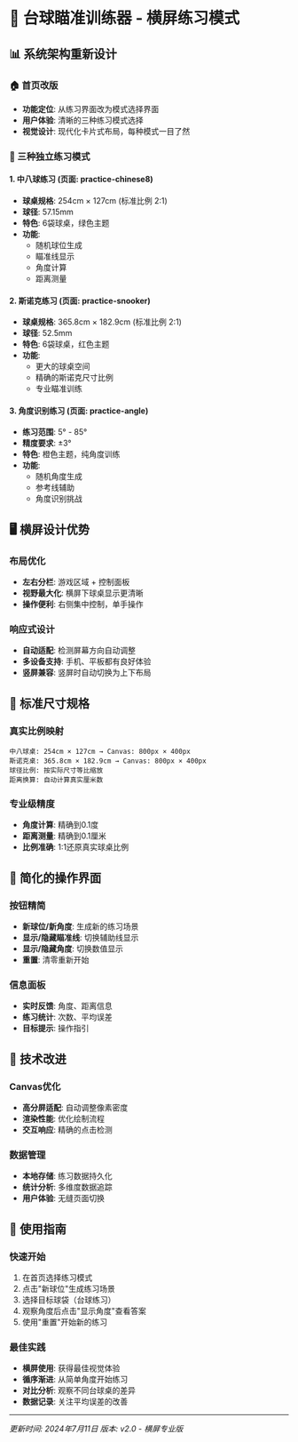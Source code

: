 # 🎯 台球瞄准训练器 - 横屏练习模式

## 📊 系统架构重新设计

### 🏠 首页改版
- **功能定位**: 从练习界面改为模式选择界面
- **用户体验**: 清晰的三种练习模式选择
- **视觉设计**: 现代化卡片式布局，每种模式一目了然

### 🎱 三种独立练习模式

#### 1. 中八球练习 (页面: practice-chinese8)
- **球桌规格**: 254cm × 127cm (标准比例 2:1)
- **球径**: 57.15mm
- **特色**: 6袋球桌，绿色主题
- **功能**: 
  - 随机球位生成
  - 瞄准线显示
  - 角度计算
  - 距离测量

#### 2. 斯诺克练习 (页面: practice-snooker)
- **球桌规格**: 365.8cm × 182.9cm (标准比例 2:1)
- **球径**: 52.5mm
- **特色**: 6袋球桌，红色主题
- **功能**: 
  - 更大的球桌空间
  - 精确的斯诺克尺寸比例
  - 专业瞄准训练

#### 3. 角度识别练习 (页面: practice-angle)
- **练习范围**: 5° - 85°
- **精度要求**: ±3°
- **特色**: 橙色主题，纯角度训练
- **功能**:
  - 随机角度生成
  - 参考线辅助
  - 角度识别挑战

## 🖥️ 横屏设计优势

### 布局优化
- **左右分栏**: 游戏区域 + 控制面板
- **视野最大化**: 横屏下球桌显示更清晰
- **操作便利**: 右侧集中控制，单手操作

### 响应式设计
- **自动适配**: 检测屏幕方向自动调整
- **多设备支持**: 手机、平板都有良好体验
- **竖屏兼容**: 竖屏时自动切换为上下布局

## 🎯 标准尺寸规格

### 真实比例映射
```
中八球桌: 254cm × 127cm → Canvas: 800px × 400px
斯诺克桌: 365.8cm × 182.9cm → Canvas: 800px × 400px
球径比例: 按实际尺寸等比缩放
距离换算: 自动计算真实厘米数
```

### 专业级精度
- **角度计算**: 精确到0.1度
- **距离测量**: 精确到0.1厘米
- **比例准确**: 1:1还原真实球桌比例

## 🔧 简化的操作界面

### 按钮精简
- **新球位/新角度**: 生成新的练习场景
- **显示/隐藏瞄准线**: 切换辅助线显示
- **显示/隐藏角度**: 切换数值显示
- **重置**: 清零重新开始

### 信息面板
- **实时反馈**: 角度、距离信息
- **练习统计**: 次数、平均误差
- **目标提示**: 操作指引

## 🚀 技术改进

### Canvas优化
- **高分屏适配**: 自动调整像素密度
- **渲染性能**: 优化绘制流程
- **交互响应**: 精确的点击检测

### 数据管理
- **本地存储**: 练习数据持久化
- **统计分析**: 多维度数据追踪
- **用户体验**: 无缝页面切换

## 📱 使用指南

### 快速开始
1. 在首页选择练习模式
2. 点击"新球位"生成练习场景
3. 选择目标球袋（台球练习）
4. 观察角度后点击"显示角度"查看答案
5. 使用"重置"开始新的练习

### 最佳实践
- **横屏使用**: 获得最佳视觉体验
- **循序渐进**: 从简单角度开始练习
- **对比分析**: 观察不同台球桌的差异
- **数据记录**: 关注平均误差的改善

---

*更新时间: 2024年7月11日*
*版本: v2.0 - 横屏专业版* 